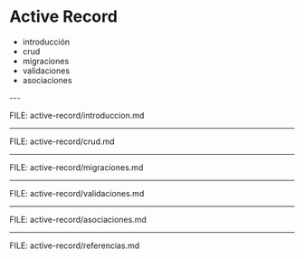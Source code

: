 # Active Record

<div class="main-list">

* introducción
* crud
* migraciones
* validaciones
* asociaciones
</div>
---

FILE: active-record/introduccion.md

---

FILE: active-record/crud.md

---

FILE: active-record/migraciones.md

---

FILE: active-record/validaciones.md

---

FILE: active-record/asociaciones.md

---

FILE: active-record/referencias.md
